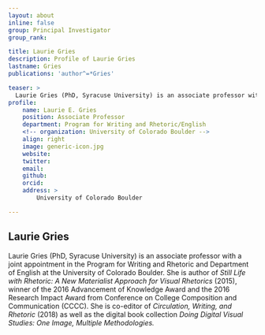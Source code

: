 ```yaml
---
layout: about
inline: false
group: Principal Investigator 
group_rank: 

title: Laurie Gries
description: Profile of Laurie Gries
lastname: Gries
publications: 'author^=*Gries'

teaser: >
  Laurie Gries (PhD, Syracuse University) is an associate professor with a joint appointment in the Program for Writing and Rhetoric and Department of English at the University of Colorado Boulder. She is author of <i>Still Life with Rhetoric: A New Materialist Approach for Visual Rhetorics</i> (2015), winner of the 2016 Advancement of Knowledge Award and the 2016 Research Impact Award from Conference on College Composition and Communication (CCCC). She is co-editor of <i>Circulation, Writing, and Rhetoric</i> (2018) as well as the digital book collection <i>Doing Digital Visual Studies: One Image, Multiple Methodologies.</i>
profile:
    name: Laurie E. Gries
    position: Associate Professor
    department: Program for Writing and Rhetoric/English
    <!-- organization: University of Colorado Boulder -->
    align: right
    image: generic-icon.jpg
    website: 
    twitter: 
    email: 
    github: 
    orcid: 
    address: >
        University of Colorado Boulder

---
```


## Laurie Gries

Laurie Gries (PhD, Syracuse University) is an associate professor with a joint appointment in the Program for Writing and Rhetoric and Department of English at the University of Colorado Boulder. She is author of _Still Life with Rhetoric: A New Materialist Approach for Visual Rhetorics_ (2015), winner of the 2016 Advancement of Knowledge Award and the 2016 Research Impact Award from Conference on College Composition and Communication (CCCC). She is co-editor of _Circulation, Writing, and Rhetoric_ (2018) as well as the digital book collection _Doing Digital Visual Studies: One Image, Multiple Methodologies._
